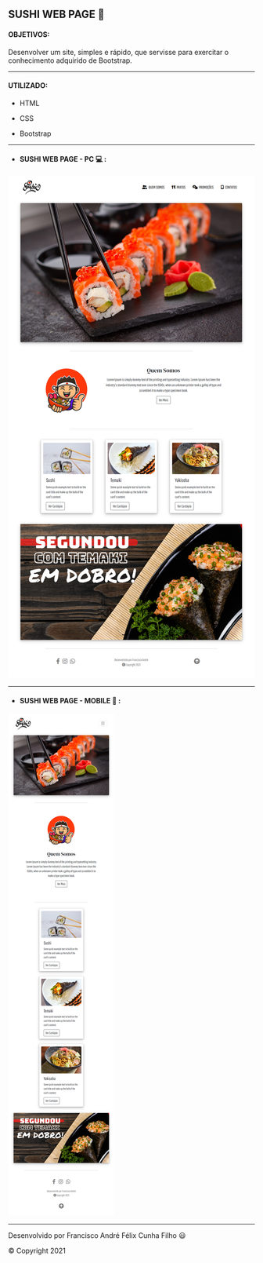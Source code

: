 ##  SUSHI WEB PAGE :sushi:



#### OBJETIVOS:

Desenvolver um site, simples e rápido, que servisse para exercitar o conhecimento adquirido de Bootstrap.



---



#### UTILIZADO:

- HTML

- CSS

- Bootstrap

  

---



- #### SUSHI WEB PAGE - PC :computer: :

<img src="./SCREENSHOTS/SUSHI - PC.png" />

---



- #### SUSHI WEB PAGE - MOBILE :iphone: :

<img src="./SCREENSHOTS/SUSHI - Mobile.png" />

---



Desenvolvido por Francisco André Félix Cunha Filho :smiley: 

:copyright: Copyright 2021

